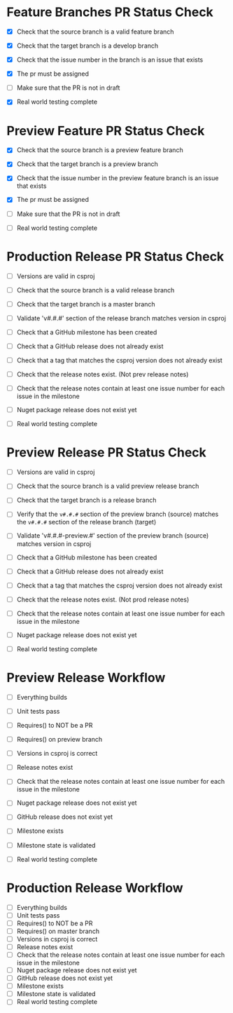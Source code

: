 # Feature Branches PR Status Check

- [x] Check that the source branch is a valid feature branch
- [x] Check that the target branch is a develop branch
- [x] Check that the issue number in the branch is an issue that exists
- [x] The pr must be assigned
- [ ] Make sure that the PR is not in draft
- [x] Real world testing complete



# Preview Feature PR Status Check

- [x] Check that the source branch is a preview feature branch
- [x] Check that the target branch is a preview branch
- [x] Check that the issue number in the preview feature branch is an issue that exists
- [x] The pr must be assigned
- [ ] Make sure that the PR is not in draft
- [ ] Real world testing complete


# Production Release PR Status Check

- [ ] Versions are valid in csproj
- [ ] Check that the source branch is a valid release branch
- [ ] Check that the target branch is a master branch
- [ ] Validate 'v#.#.#' section of the release branch matches version in csproj
- [ ] Check that a GitHub milestone has been created
- [ ] Check that a GitHub release does not already exist
- [ ] Check that a tag that matches the csproj version does not already exist
- [ ] Check that the release notes exist.  (Not prev release notes)
- [ ] Check that the release notes contain at least one issue number for each issue in the milestone
- [ ] Nuget package release does not exist yet
- [ ] Real world testing complete


# Preview Release PR Status Check

- [ ] Versions are valid in csproj
- [ ] Check that the source branch is a valid preview release branch
- [ ] Check that the target branch is a release branch
- [ ] Verify that the `v#.#.#` section of the preview branch (source) matches the `v#.#.#` section of the release branch (target)
- [ ] Validate 'v#.#.#-preview.#' section of the preview branch (source) matches version in csproj
- [ ] Check that a GitHub milestone has been created
- [ ] Check that a GitHub release does not already exist
- [ ] Check that a tag that matches the csproj version does not already exist
- [ ] Check that the release notes exist.  (Not prod release notes)
- [ ] Check that the release notes contain at least one issue number for each issue in the milestone
- [ ] Nuget package release does not exist yet
- [ ] Real world testing complete


# Preview Release Workflow

- [ ] Everything builds
- [ ] Unit tests pass
- [ ] Requires() to NOT be a PR
- [ ] Requires() on preview branch
- [ ] Versions in csproj is correct
- [ ] Release notes exist
- [ ] Check that the release notes contain at least one issue number for each issue in the milestone
- [ ] Nuget package release does not exist yet
- [ ] GitHub release does not exist yet
- [ ] Milestone exists
- [ ] Milestone state is validated
- [ ] Real world testing complete


# Production Release Workflow

- [ ] Everything builds
- [ ] Unit tests pass
- [ ] Requires() to NOT be a PR
- [ ] Requires() on master branch
- [ ] Versions in csproj is correct
- [ ] Release notes exist
- [ ] Check that the release notes contain at least one issue number for each issue in the milestone
- [ ] Nuget package release does not exist yet
- [ ] GitHub release does not exist yet
- [ ] Milestone exists
- [ ] Milestone state is validated
- [ ] Real world testing complete